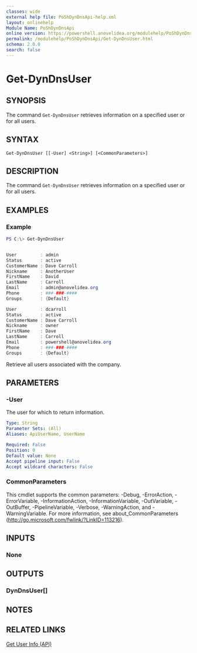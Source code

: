 ```yaml
---
classes: wide
external help file: PoShDynDnsApi-help.xml
layout: onlinehelp
Module Name: PoShDynDnsApi
online version: https://powershell.anovelidea.org/modulehelp/PoShDynDnsApi/Get-DynDnsUser.html
permalink: /modulehelp/PoShDynDnsApi/Get-DynDnsUser.html
schema: 2.0.0
search: false
---
```


# Get-DynDnsUser

## SYNOPSIS
The command `Get-DynDnsUser` retrieves information on a specified user or for all users.

## SYNTAX

```
Get-DynDnsUser [[-User] <String>] [<CommonParameters>]
```

## DESCRIPTION
The command `Get-DynDnsUser` retrieves information on a specified user or for all users.

## EXAMPLES

### Example
```powershell
PS C:\> Get-DynDnsUser


User         : admin
Status       : active
CustomerName : Dave Carroll
Nickname     : AnotherUser
FirstName    : David
LastName     : Carroll
Email        : admin@anovelidea.org
Phone        : ###-###-####
Groups       : {Default}

User         : dcarroll
Status       : active
CustomerName : Dave Carroll
Nickname     : owner
FirstName    : Dave
LastName     : Carroll
Email        : powershell@anovelidea.org
Phone        : ###-###-####
Groups       : {Default}
```

Retrieve all users associated with the company.

## PARAMETERS

### -User
The user for which to return information.

```yaml
Type: String
Parameter Sets: (All)
Aliases: ApiUserName, UserName

Required: False
Position: 0
Default value: None
Accept pipeline input: False
Accept wildcard characters: False
```

### CommonParameters
This cmdlet supports the common parameters: -Debug, -ErrorAction, -ErrorVariable, -InformationAction, -InformationVariable, -OutVariable, -OutBuffer, -PipelineVariable, -Verbose, -WarningAction, and -WarningVariable. For more information, see about_CommonParameters (http://go.microsoft.com/fwlink/?LinkID=113216).

## INPUTS

### None

## OUTPUTS

### DynDnsUser[]

## NOTES

## RELATED LINKS

[Get User Info (API)](https://help.dyn.com/get-user-info-api/)
